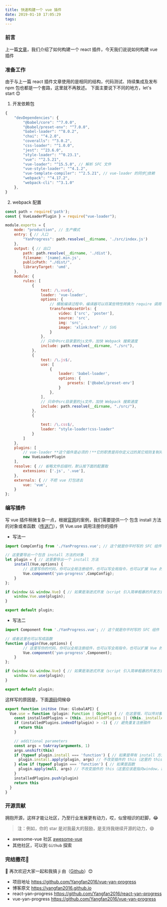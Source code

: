 ```yaml
---
title: 快速构建一个 vue 插件
date: 2019-01-10 17:05:29
tags:
---
```



### 前言

上一篇[文章](https://juejin.im/post/5c2f248b51882525030dc50b)，我们介绍了如何构建一个 react 插件，今天我们说说如何构建 vue 插件

### 准备工作

由于与上一篇 react 插件文章使用的是相同的结构，代码测试、持续集成及发布 npm 包也都是一个套路，这里就不再敖述。
下面主要说下不同的地方，let's start  😊

1. 开发依赖包

```js
{
    "devDependencies": {
        "@babel/core": "^7.0.0",
        "@babel/preset-env": "^7.0.0",
        "babel-loader": "^8.0.2",
        "chai": "^4.2.0",
        "coveralls": "^3.0.2",
        "css-loader": "^1.0.0",
        "jest": "^23.6.0",
        "style-loader": "^0.23.1",
        "vue": "^2.5.21",
        "vue-loader": "^15.5.0", // 解析 SFC 文件
        "vue-style-loader": "^4.1.2",
        "vue-template-compiler": "^2.5.21", // vue-loader 的同步依赖 
        "webpack": "^4.17.2",
        "webpack-cli": "^3.1.0"
    },
}
```

2. webpack 配置

```js
const path = require('path');
const { VueLoaderPlugin } = require("vue-loader");

module.exports = {
    mode: "production", // 生产模式
    entry: { // 入口
        "YanProgress": path.resolve(__dirname, './src/index.js')
    },
    output: { // 出口
        path: path.resolve(__dirname, './dist'),
        filename: '[name].min.js',
        publicPath: "./dist/",
        libraryTarget: 'umd',
    },
    module: {
        rules: [
            {
                test: /\.vue$/,
                loader: 'vue-loader',
                options: {
                    // 模板编译过程中，编译器可以将某些特性转换为 require 调用
                    transformAssetUrls: {
                        video: ['src', 'poster'],
                        source: 'src',
                        img: 'src',
                        image: 'xlink:href' // SVG
                    }
                },
                // 只命中src目录里的js文件，加快 Webpack 搜索速度
                include: path.resolve(__dirname, "./src"),
            },
            {
                test: /\.js$/,
                use: [
                    {
                        loader: 'babel-loader',
                        options: {
                            presets: ['@babel/preset-env']
                        }
                    },
                ],
                // 只命中src目录里的js文件，加快 Webpack 搜索速度
                include: path.resolve(__dirname, "./src/"),
            },
            {

                test: /\.css$/,
                loader: "style-loader!css-loader"
            }
        ]
    },
    plugins: [
        // vue-loader **这个插件是必须的！**它的职责是将你定义过的其它规则复制并应用到 .vue 文件里相应语言的块。
        new VueLoaderPlugin
    ],
    resolve: { // 省略文件后缀时，默认按下面的配置取
        extensions: ['.js', '.vue'],
    },
    externals: { // 不把 vue 打包进去
        vue: 'vue',
    }
};
```

### 编写插件

写 vue 插件稍微复杂一点，根据[官网](https://cn.vuejs.org/v2/guide/plugins.html#%E5%BC%80%E5%8F%91%E6%8F%92%E4%BB%B6)的案例，我们需要提供一个 包含 install 方法的对象或者函数（[传送门](https://cn.vuejs.org/v2/api/#Vue-use)），供 Vue.use 调用注册你的插件

- 写法一

```js
import CompConfig from './YanProgress.vue'; // 这个就是你平时写的 SFC 组件

// 这里要导出一个包含 install 方法的对象
let plugin = { // 这里要导出一个 install 方法
    install(Vue,options) { 
        // 这里写你的代码，你可以全局注册组件，也可以写全局指令，也可以扩展 Vue 的方法
        Vue.component('yan-progress',CompConfig); 
    }
};

if (window && window.Vue) { // 如果是渐进式开发（script 引入简单粗暴的开发方式），需要自动注册你的插件
    window.Vue.use(plugin);
}

export default plugin;

```

- 写法二

```js
import Component from './YanProgress.vue'; // 这个就是你平时写的 SFC 组件

// 或者这里也可以写成函数
function plugin(Vue,options) { 
        // 这里写你的代码，你可以全局注册组件，也可以写全局指令，也可以扩展 Vue 的方法
        Vue.component('yan-progress',Component); 
    }
};

if (window && window.Vue) { // 如果是渐进式开发（script 引入简单粗暴的开发方式），需要自动注册你的插件
    window.Vue.use(plugin);
}

export default plugin;
```

这样写的原因是，下面[源码](https://github.com/vuejs/vue/blob/dev/src/core/global-api/use.js)伺候😄

```ts
export function initUse (Vue: GlobalAPI) {
  Vue.use = function (plugin: Function | Object) { // 在这里哦，可以传对象，也可以传函数
    const installedPlugins = (this._installedPlugins || (this._installedPlugins = []))
    if (installedPlugins.indexOf(plugin) > -1) { // 避免重复注册插件
      return this
    }

    // additional parameters
    const args = toArray(arguments, 1)
    args.unshift(this)
    if (typeof plugin.install === 'function') { // 如果是带有 install 方法的对象
      plugin.install.apply(plugin, args) // 不改变插件的 this（这里的 this 还是指向插件对象本身）
    } else if (typeof plugin === 'function') { // 如果是函数
      plugin.apply(null, args) // 不改变插件的 this（这里应该是指向window，在浏览器非严格模式下）
    }
    installedPlugins.push(plugin)
    return this
  }
}
```

### 开源贡献

拥抱开源，这样才能让社区，乃至行业发展更有动力，哎，似曾相识的赶脚，😂
> 注：例如，你的 star 是对我最大的鼓励，是支持我继续开源的动力，😄

- awesome-vue 社区 [awesome-vue](https://github.com/vuejs/awesome-vue)
- 其他社区，可以到 `Github` 探索

### 完结撒花🎉

👏 再次欢迎大家一起和我搞 ji 由（[Github](https://github.com/Yangfan2016)）😊 

- 项目地址 https://github.com/Yangfan2016/vue-yan-progress   
- 博客原文 https://yangfan2016.github.io  
- react-yan-progress https://github.com/Yangfan2016/react-yan-progress  
- vue-yan-progress https://github.com/Yangfan2016/vue-yan-progress  

